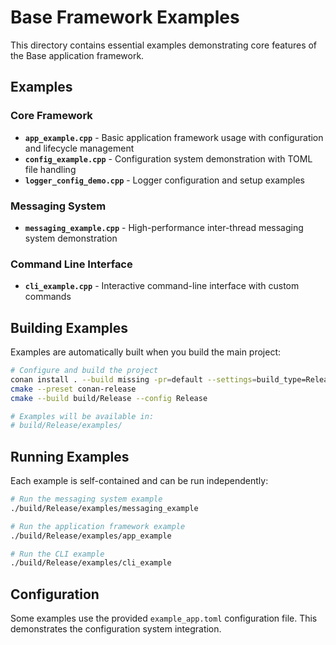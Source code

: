 # Base Framework Examples

This directory contains essential examples demonstrating core features of the Base application framework.

## Examples

### Core Framework

- **`app_example.cpp`** - Basic application framework usage with configuration and lifecycle management
- **`config_example.cpp`** - Configuration system demonstration with TOML file handling
- **`logger_config_demo.cpp`** - Logger configuration and setup examples

### Messaging System

- **`messaging_example.cpp`** - High-performance inter-thread messaging system demonstration

### Command Line Interface

- **`cli_example.cpp`** - Interactive command-line interface with custom commands

## Building Examples

Examples are automatically built when you build the main project:

```bash
# Configure and build the project
conan install . --build missing -pr=default --settings=build_type=Release
cmake --preset conan-release
cmake --build build/Release --config Release

# Examples will be available in:
# build/Release/examples/
```

## Running Examples

Each example is self-contained and can be run independently:

```bash
# Run the messaging system example
./build/Release/examples/messaging_example

# Run the application framework example
./build/Release/examples/app_example

# Run the CLI example
./build/Release/examples/cli_example
```

## Configuration

Some examples use the provided `example_app.toml` configuration file. This demonstrates the configuration system integration.
